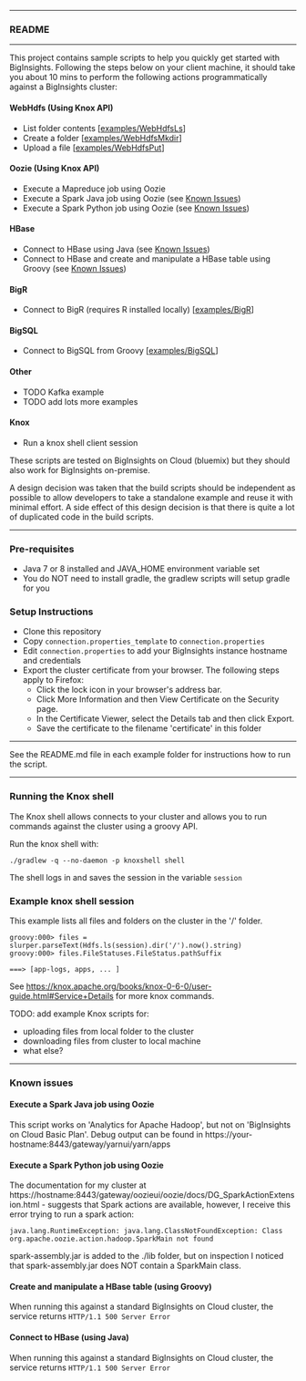 *********************************************************************
### README
*********************************************************************

This project contains sample scripts  to help you quickly get started with BigInsights. Following the steps below on your client machine, it should take you about 10 mins to perform the following actions programmatically against a BigInsights cluster:

#### WebHdfs (Using Knox API)

- List folder contents [[examples/WebHdfsLs](./examples/WebHdfsLs/Example.groovy)]
- Create a folder [[examples/WebHdfsMkdir](./examples/WebHdfsMkdir/Example.groovy)]
- Upload a file [[examples/WebHdfsPut](./examples/WebHdfsPut/Example.groovy)]

#### Oozie (Using Knox API)

- Execute a Mapreduce job using Oozie
- Execute a Spark Java job using Oozie (see [Known Issues](#known-issues))
- Execute a Spark Python job using Oozie (see [Known Issues](#known-issues))

#### HBase

- Connect to HBase using Java (see [Known Issues](#known-issues))
- Connect to HBase and create and manipulate a HBase table using Groovy (see [Known Issues](#known-issues))

#### BigR 

- Connect to BigR (requires R installed locally) [[examples/BigR](examples/BigR)]

#### BigSQL

- Connect to BigSQL from Groovy [[examples/BigSQL](examples/BigSQL)]
 
#### Other

- TODO Kafka example
- TODO add lots more examples

####  Knox

- Run a knox shell client session

These scripts are tested on BigInsights on Cloud (bluemix) but they should also work for BigInsights on-premise.

A design decision was taken that the build scripts should be independent as possible to allow developers to take a standalone example and reuse it with minimal effort.  A side effect of this design decision is that there is quite a lot of duplicated code in the build scripts.

*********************************************************************

### Pre-requisites

- Java 7 or 8 installed and JAVA_HOME environment variable set
- You do NOT need to install gradle, the gradlew scripts will setup gradle for you


### Setup Instructions

- Clone this repository
- Copy `connection.properties_template` to `connection.properties`
- Edit `connection.properties` to add your BigInsights instance hostname and credentials
- Export the cluster certificate from your browser. The following steps apply to Firefox:
  - Click the lock icon in your browser's address bar.
  - Click More Information and then View Certificate on the Security page.
  - In the Certificate Viewer, select the Details tab and then click Export.
  - Save the certificate to the filename 'certificate' in this folder

*********************************************************************
See the README.md file in each example folder for instructions how to run the script.


*********************************************************************

### Running the Knox shell

The Knox shell allows connects to your cluster and allows you to run commands against the cluster using a groovy API.

Run the knox shell with:

```./gradlew -q --no-daemon -p knoxshell shell```

The shell logs in and saves the session in the variable `session` 

### Example knox shell session

This example lists all files and folders on the cluster in the '/' folder.

```
groovy:000> files = slurper.parseText(Hdfs.ls(session).dir('/').now().string)
groovy:000> files.FileStatuses.FileStatus.pathSuffix

===> [app-logs, apps, ... ]
```

See https://knox.apache.org/books/knox-0-6-0/user-guide.html#Service+Details for more knox commands.

TODO: add example Knox scripts for:

- uploading files from local folder to the cluster
- downloading files from cluster to local machine
- what else?

*********************************************************************

### Known issues

#### Execute a Spark Java job using Oozie

This script works on 'Analytics for Apache Hadoop', but not on 'BigInsights on Cloud Basic Plan'.  Debug output can be found in https://your-hostname:8443/gateway/yarnui/yarn/apps

#### Execute a Spark Python job using Oozie 

The documentation for my cluster at https://hostname:8443/gateway/oozieui/oozie/docs/DG_SparkActionExtension.html - suggests that Spark actions are available, however, I receive this error trying to run a spark action:

`java.lang.RuntimeException: java.lang.ClassNotFoundException: Class org.apache.oozie.action.hadoop.SparkMain not found`

spark-assembly.jar is added to the ./lib folder, but on inspection I noticed that spark-assembly.jar does NOT contain a SparkMain class.

#### Create and manipulate a HBase table (using Groovy)

When running this against a standard BigInsights on Cloud cluster, the service returns `HTTP/1.1 500 Server Error`

#### Connect to HBase (using Java)

When running this against a standard BigInsights on Cloud cluster, the service returns `HTTP/1.1 500 Server Error`
